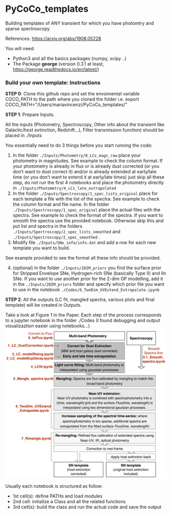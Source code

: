 # PyCoCo_templates
Building templates of ANY transient for which you have photomtry and sparse spectroscopy

References: https://arxiv.org/abs/1908.05228

You will need:
- Python3 and all the basics packages (numpy, scipy ..)
- The Package **george** (version 0.3.1 at least, https://george.readthedocs.io/en/latest/)

### Build your own template: Instructions

**STEP 0**: Clone this github repo and set the envoimental variable COCO_PATH to the path where you cloned the folder
i.e. export COCO_PATH="/Users/mariavincenzi/PyCoCo_templates/"

**STEP 1**: Prepare Inputs.

All the inputs (Photometry, Spectroscopy, Other info about the transient like Galactic/host extinction, Redshift...), Filter transmission function) should be placed in ./Inputs

You essentially need to do 3 things before you start running the code:

1) In the folder `./Inputs/Photometry/0_LCs_mags_raw` place your photometry in magnitudes. See example to check the column format. If your photometry is already in flux or is already dust corrected (or you don’t want to dust correct it) and/or is already extended at early/late time (or you don’t want to extend it at early/late times) just skip all these step, do not run the first 4 notebooks and place the photometry directly in `./Inputs/Photometry/4_LCs_late_extrapolated`
2) In the folder `./Inputs/Spectroscopy/1_spec_lists_original` place for each template a file with the list of the spectra. See example to check the column format and file name. In the folder `./Inputs/Spectroscopy/1_spec_original` place the actual files with the spectra. See example to check the format of the spectra. If you want to smooth the spectra use the provided notebook. Otherwise skip this and put list and spectra in the folders `./Inputs/Spectroscopy/2_spec_lists_smoothed` and `./Inputs/Spectroscopy/2_spec_smoothed` .
3) Modify file `./Inputs/SNe_info/info.dat` and add a row for each new template you want to build.

See example provided to see the format all these info should be provided.

4) (optional) In the folder `./Inputs/2DIM_priors` you find the surface prior for Stripped Envelope SNe, Hydrogen-rich SNe (basically Type II)
 and IIn SNe. If you want to use another prior for the 2-dim GP modelling, add it in the `./Inputs/2DIM_priors` folder  and specify which prior file
 you want to use in the notebook `./Codes/6_TwoDim_UVExtend_Extrapolate.ipynb`

**STEP 2**: 
All the outputs (LC fit, mangled spectra, various plots and final template) will be created in Outputs.

Take a look at Figure 1 in the Paper.
Each step of the process corresponds to a jupyter notebook in the folder ./Codes (I found debugging and output visualizaztion easier using notebooks...)
![Imgur](pycoco_code_structure.png)

Usually each notebook is structured as follow:
- 1st cell(s): define PATHs and load modules
- 2nd cell: initialize a Class and all the related functions
- 3rd cell(s): build the class and run the actual code and save the output
